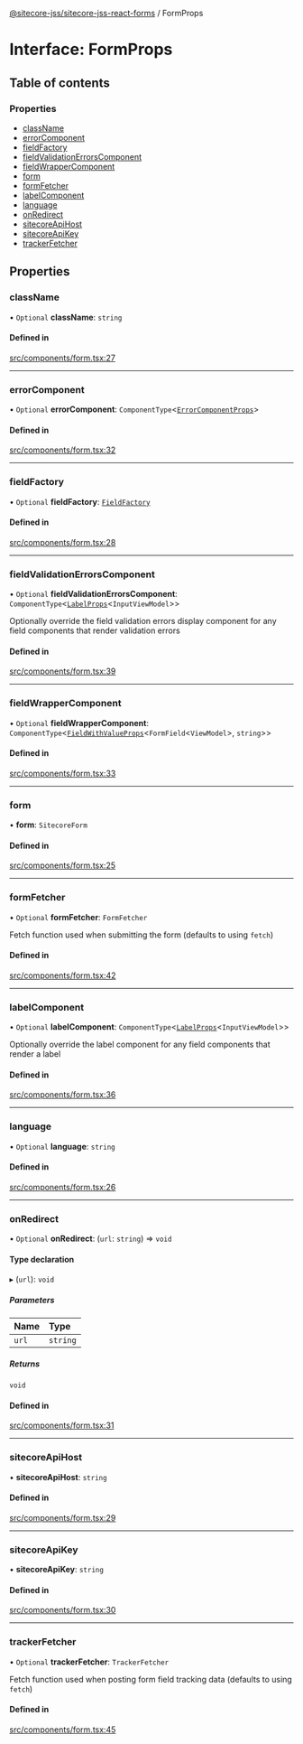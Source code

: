 [@sitecore-jss/sitecore-jss-react-forms](../README.md) / FormProps

# Interface: FormProps

## Table of contents

### Properties

- [className](FormProps.md#classname)
- [errorComponent](FormProps.md#errorcomponent)
- [fieldFactory](FormProps.md#fieldfactory)
- [fieldValidationErrorsComponent](FormProps.md#fieldvalidationerrorscomponent)
- [fieldWrapperComponent](FormProps.md#fieldwrappercomponent)
- [form](FormProps.md#form)
- [formFetcher](FormProps.md#formfetcher)
- [labelComponent](FormProps.md#labelcomponent)
- [language](FormProps.md#language)
- [onRedirect](FormProps.md#onredirect)
- [sitecoreApiHost](FormProps.md#sitecoreapihost)
- [sitecoreApiKey](FormProps.md#sitecoreapikey)
- [trackerFetcher](FormProps.md#trackerfetcher)

## Properties

### className

• `Optional` **className**: `string`

#### Defined in

[src/components/form.tsx:27](https://github.com/Sitecore/jss/blob/e6585dba1/packages/sitecore-jss-react-forms/src/components/form.tsx#L27)

___

### errorComponent

• `Optional` **errorComponent**: `ComponentType`\<[`ErrorComponentProps`](ErrorComponentProps.md)\>

#### Defined in

[src/components/form.tsx:32](https://github.com/Sitecore/jss/blob/e6585dba1/packages/sitecore-jss-react-forms/src/components/form.tsx#L32)

___

### fieldFactory

• `Optional` **fieldFactory**: [`FieldFactory`](../classes/FieldFactory.md)

#### Defined in

[src/components/form.tsx:28](https://github.com/Sitecore/jss/blob/e6585dba1/packages/sitecore-jss-react-forms/src/components/form.tsx#L28)

___

### fieldValidationErrorsComponent

• `Optional` **fieldValidationErrorsComponent**: `ComponentType`\<[`LabelProps`](../README.md#labelprops)\<`InputViewModel`\>\>

Optionally override the field validation errors display component for any field components that render validation errors

#### Defined in

[src/components/form.tsx:39](https://github.com/Sitecore/jss/blob/e6585dba1/packages/sitecore-jss-react-forms/src/components/form.tsx#L39)

___

### fieldWrapperComponent

• `Optional` **fieldWrapperComponent**: `ComponentType`\<[`FieldWithValueProps`](FieldWithValueProps.md)\<`FormField`\<`ViewModel`\>, `string`\>\>

#### Defined in

[src/components/form.tsx:33](https://github.com/Sitecore/jss/blob/e6585dba1/packages/sitecore-jss-react-forms/src/components/form.tsx#L33)

___

### form

• **form**: `SitecoreForm`

#### Defined in

[src/components/form.tsx:25](https://github.com/Sitecore/jss/blob/e6585dba1/packages/sitecore-jss-react-forms/src/components/form.tsx#L25)

___

### formFetcher

• `Optional` **formFetcher**: `FormFetcher`

Fetch function used when submitting the form (defaults to using `fetch`)

#### Defined in

[src/components/form.tsx:42](https://github.com/Sitecore/jss/blob/e6585dba1/packages/sitecore-jss-react-forms/src/components/form.tsx#L42)

___

### labelComponent

• `Optional` **labelComponent**: `ComponentType`\<[`LabelProps`](../README.md#labelprops)\<`InputViewModel`\>\>

Optionally override the label component for any field components that render a label

#### Defined in

[src/components/form.tsx:36](https://github.com/Sitecore/jss/blob/e6585dba1/packages/sitecore-jss-react-forms/src/components/form.tsx#L36)

___

### language

• `Optional` **language**: `string`

#### Defined in

[src/components/form.tsx:26](https://github.com/Sitecore/jss/blob/e6585dba1/packages/sitecore-jss-react-forms/src/components/form.tsx#L26)

___

### onRedirect

• `Optional` **onRedirect**: (`url`: `string`) => `void`

#### Type declaration

▸ (`url`): `void`

##### Parameters

| Name | Type |
| :------ | :------ |
| `url` | `string` |

##### Returns

`void`

#### Defined in

[src/components/form.tsx:31](https://github.com/Sitecore/jss/blob/e6585dba1/packages/sitecore-jss-react-forms/src/components/form.tsx#L31)

___

### sitecoreApiHost

• **sitecoreApiHost**: `string`

#### Defined in

[src/components/form.tsx:29](https://github.com/Sitecore/jss/blob/e6585dba1/packages/sitecore-jss-react-forms/src/components/form.tsx#L29)

___

### sitecoreApiKey

• **sitecoreApiKey**: `string`

#### Defined in

[src/components/form.tsx:30](https://github.com/Sitecore/jss/blob/e6585dba1/packages/sitecore-jss-react-forms/src/components/form.tsx#L30)

___

### trackerFetcher

• `Optional` **trackerFetcher**: `TrackerFetcher`

Fetch function used when posting form field tracking data (defaults to using `fetch`)

#### Defined in

[src/components/form.tsx:45](https://github.com/Sitecore/jss/blob/e6585dba1/packages/sitecore-jss-react-forms/src/components/form.tsx#L45)
